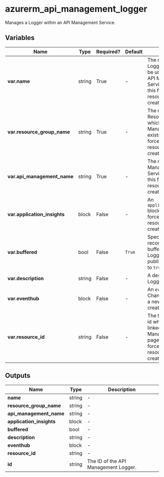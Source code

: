 # azurerm_api_management_logger

Manages a Logger within an API Management Service.

## Variables

| Name | Type | Required? |  Default  |  Description |
| ---- | ---- | --------- |  ----------- | ----------- |
| **var.name** | string | True | -  |  The name of this Logger, which must be unique within the API Management Service. Changing this forces a new resource to be created. | 
| **var.resource_group_name** | string | True | -  |  The name of the Resource Group in which the API Management Service exists. Changing this forces a new resource to be created. | 
| **var.api_management_name** | string | True | -  |  The name of the API Management Service. Changing this forces a new resource to be created. | 
| **var.application_insights** | block | False | -  |  An `application_insights` block. Changing this forces a new resource to be created. | 
| **var.buffered** | bool | False | `True`  |  Specifies whether records should be buffered in the Logger prior to publishing. Defaults to `true`. | 
| **var.description** | string | False | -  |  A description of this Logger. | 
| **var.eventhub** | block | False | -  |  An `eventhub` block. Changing this forces a new resource to be created. | 
| **var.resource_id** | string | False | -  |  The target resource id which will be linked in the API-Management portal page. Changing this forces a new resource to be created. | 



## Outputs

| Name | Type | Description |
| ---- | ---- | --------- | 
| **name** | string  | - | 
| **resource_group_name** | string  | - | 
| **api_management_name** | string  | - | 
| **application_insights** | block  | - | 
| **buffered** | bool  | - | 
| **description** | string  | - | 
| **eventhub** | block  | - | 
| **resource_id** | string  | - | 
| **id** | string  | The ID of the API Management Logger. | 